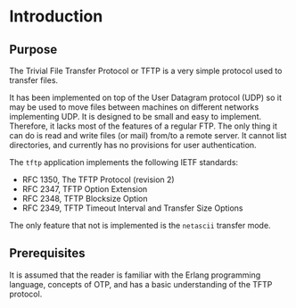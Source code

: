 <!--
%CopyrightBegin%

Copyright Ericsson AB 2023-2024. All Rights Reserved.

Licensed under the Apache License, Version 2.0 (the "License");
you may not use this file except in compliance with the License.
You may obtain a copy of the License at

    http://www.apache.org/licenses/LICENSE-2.0

Unless required by applicable law or agreed to in writing, software
distributed under the License is distributed on an "AS IS" BASIS,
WITHOUT WARRANTIES OR CONDITIONS OF ANY KIND, either express or implied.
See the License for the specific language governing permissions and
limitations under the License.

%CopyrightEnd%
-->
# Introduction

## Purpose

The Trivial File Transfer Protocol or TFTP is a very simple protocol used to
transfer files.

It has been implemented on top of the User Datagram protocol (UDP) so it may be
used to move files between machines on different networks implementing UDP. It
is designed to be small and easy to implement. Therefore, it lacks most of the
features of a regular FTP. The only thing it can do is read and write files (or
mail) from/to a remote server. It cannot list directories, and currently has no
provisions for user authentication.

The `tftp` application implements the following IETF standards:

- RFC 1350, The TFTP Protocol (revision 2)
- RFC 2347, TFTP Option Extension
- RFC 2348, TFTP Blocksize Option
- RFC 2349, TFTP Timeout Interval and Transfer Size Options

The only feature that not is implemented is the `netascii` transfer mode.

## Prerequisites

It is assumed that the reader is familiar with the Erlang programming language,
concepts of OTP, and has a basic understanding of the TFTP protocol.
